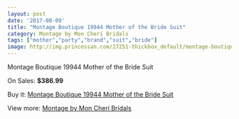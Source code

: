 ```yaml
---
layout: post
date: '2017-08-09'
title: "Montage Boutique 19944 Mother of the Bride Suit"
category: Montage by Mon Cheri Bridals
tags: ["mother","party","brand","suit","bride"]
image: http://img.princessan.com/27251-thickbox_default/montage-boutique-19944-mother-of-the-bride-suit.jpg
---
```

Montage Boutique 19944 Mother of the Bride Suit

On Sales: **$386.99**
<a href="https://www.princessan.com/en/12477-montage-boutique-19944-mother-of-the-bride-suit.html"><amp-img layout="responsive" width="600" height="600" src="//img.princessan.com/27251-thickbox_default/montage-boutique-19944-mother-of-the-bride-suit.jpg" alt="Montage Boutique 19944 Mother of the Bride Suit 0" /></a>

Buy it: [Montage Boutique 19944 Mother of the Bride Suit](https://www.princessan.com/en/12477-montage-boutique-19944-mother-of-the-bride-suit.html "Montage Boutique 19944 Mother of the Bride Suit")

View more: [Montage by Mon Cheri Bridals](https://www.princessan.com/en/89- "Montage by Mon Cheri Bridals")